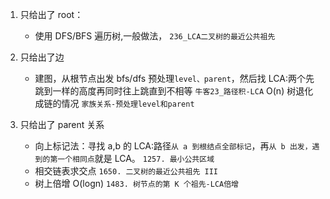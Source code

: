 1. 只给出了 root：
   - 使用 DFS/BFS 遍历树,一般做法，
     `236_LCA二叉树的最近公共祖先`
2. 只给出了边
   - 建图，从根节点出发 bfs/dfs 预处理`level、parent`，然后找 LCA:两个先跳到一样的高度再同时往上跳直到不相等
     `牛客23_路径积-LCA` O(n) 树退化成链的情况
     `家族关系-预处理level和parent`
3. 只给出了 parent 关系

   - 向上标记法：寻找 a,b 的 LCA:路径`从 a 到根结点全部标记`，再`从 b 出发，遇到的第一个相同点`就是 LCA。
     `1257. 最小公共区域`
   - 相交链表求交点
     `1650. 二叉树的最近公共祖先 III`
   - 树上倍增 O(logn)
     `1483. 树节点的第 K 个祖先-LCA倍增`
